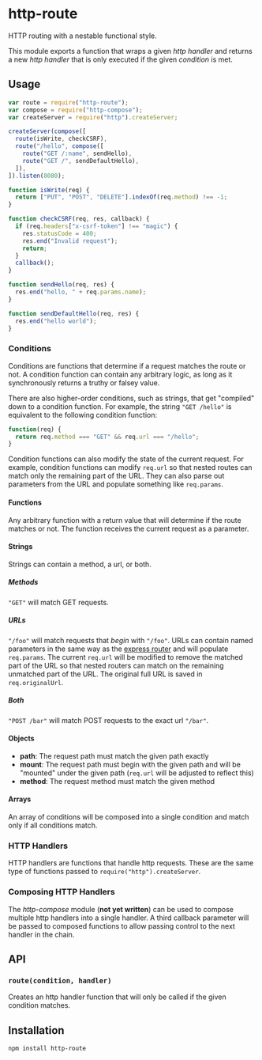 # http-route

HTTP routing with a nestable functional style.

This module exports a function that wraps a given *http handler*
and returns a new *http handler* that is only executed if the given
*condition* is met.

## Usage

```js
var route = require("http-route");
var compose = require("http-compose");
var createServer = require("http").createServer;

createServer(compose([
  route(isWrite, checkCSRF),
  route("/hello", compose([
    route("GET /:name", sendHello),
    route("GET /", sendDefaultHello),
  ]),
]).listen(8080);

function isWrite(req) {
  return ["PUT", "POST", "DELETE"].indexOf(req.method) !== -1;
}

function checkCSRF(req, res, callback) {
  if (req.headers["x-csrf-token"] !== "magic") {
    res.statusCode = 400;
    res.end("Invalid request");
    return;
  }
  callback();
}

function sendHello(req, res) {
  res.end("hello, " + req.params.name);
}

function sendDefaultHello(req, res) {
  res.end("hello world");
}
```

### Conditions

Conditions are functions that determine if a request
matches the route or not. A condition function can contain any arbitrary
logic, as long as it synchronously returns a truthy or falsey value.

There are also higher-order conditions, such as strings, that get
"compiled" down to a condition function. For example, the string
`"GET /hello"` is equivalent to the following condition function:

```js
function(req) {
  return req.method === "GET" && req.url === "/hello";
}
```

Condition functions can also modify the state of the current request.
For example, condition functions can modify `req.url` so that nested
routes can match only the remaining part of the URL. They can also parse
out parameters from the URL and populate something like `req.params`.

#### Functions

Any arbitrary function with a return value that will determine if the
route matches or not. The function receives the current request
as a parameter.

#### Strings

Strings can contain a method, a url, or both.

##### Methods
`"GET"` will match GET requests.

##### URLs
`"/foo"` will match requests that *begin* with `"/foo"`. URLs can
contain named parameters in the same way as the [express router][] and
will populate `req.params`. The current `req.url` will be modified to
remove the matched part of the URL so that nested routers can match on
the remaining unmatched part of the URL. The original full URL is saved
in `req.originalUrl`.

[express router]: https://github.com/expressjs/urlrouter

##### Both
`"POST /bar"` will match POST requests to the exact url `"/bar"`.

#### Objects

 * **path**: The request path must match the given path exactly
 * **mount**: The request path must begin with the given path and will be
   "mounted" under the given path (`req.url` will be adjusted to reflect
   this)
 * **method**: The request method must match the given method

#### Arrays

An array of conditions will be composed into a single condition
and match only if all conditions match.

### HTTP Handlers

HTTP handlers are functions that handle http requests. These are the
same type of functions passed to
`require("http").createServer`.

### Composing HTTP Handlers

The *http-compose* module (**not yet written**) can be used to compose
multiple http handlers into a single handler. A third callback parameter
will be passed to composed functions to allow passing control to the
next handler in the chain.

## API

### `route(condition, handler)`

Creates an http handler function that will only be called if the given
condition matches.

## Installation

```
npm install http-route
```
